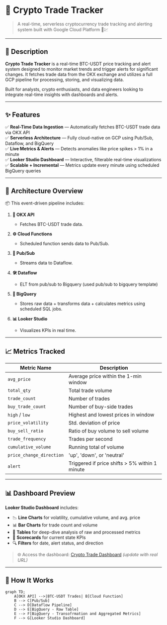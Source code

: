 # 🚀 Crypto Trade Tracker


> A real-time, serverless cryptocurrency trade tracking and alerting system built with Google Cloud Platform 🧠💹

---

## 📌 Description

**Crypto Trade Tracker** is a real-time BTC-USDT price tracking and alert system designed to monitor market trends and trigger alerts for significant changes. It fetches trade data from the OKX exchange and utilizes a full GCP pipeline for processing, storing, and visualizing data.

Built for analysts, crypto enthusiasts, and data engineers looking to integrate real-time insights with dashboards and alerts.

---

## ✨ Features

✅ **Real-Time Data Ingestion** — Automatically fetches BTC-USDT trade data via OKX API  
✅ **Serverless Architecture** — Fully cloud-native on GCP using Pub/Sub, Dataflow, and BigQuery  
✅ **Live Metrics & Alerts** — Detects anomalies like price spikes > 1% in a minute  
✅ **Looker Studio Dashboard** — Interactive, filterable real-time visualizations  
✅ **Scalable + Incremental** — Metrics update every minute using scheduled BigQuery queries  

---

## 🧱 Architecture Overview

📦 This event-driven pipeline includes:

1. **🔁 OKX API**  
   - Fetches BTC-USDT trade data.

2. **⚙️ Cloud Functions**  
   - Scheduled function sends data to Pub/Sub.

3. **🧩 Pub/Sub**  
   - Streams data to Dataflow.

4. **🛠️ Dataflow**  
   - ELT from pub/sub to Bigquery (used pub/sub to bigquery template)

5. **🧮 BigQuery**  
   - Stores raw data + transforms data + calculates metrics using scheduled SQL jobs.

6. **📊 Looker Studio**  
   - Visualizes KPIs in real time.

---

## 📈 Metrics Tracked

| Metric Name             | Description                                               |
|------------------------|-----------------------------------------------------------|
| `avg_price`            | Average price within the 1-min window                     |
| `total_qty`            | Total trade volume                                        |
| `trade_count`          | Number of trades                                          |
| `buy_trade_count`      | Number of buy-side trades                                 |
| `high` / `low`         | Highest and lowest prices in window                       |
| `price_volatility`     | Std. deviation of price                                   |
| `buy_sell_ratio`       | Ratio of buy volume to sell volume                        |
| `trade_frequency`      | Trades per second                                         |
| `cumulative_volume`    | Running total of volume                                   |
| `price_change_direction` | 'up', 'down', or 'neutral'                              |
| `alert`                | Triggered if price shifts > 5% within 1 minute            |

---

## 📊 Dashboard Preview

**Looker Studio Dashboard** includes:

- 📉 **Line Charts** for volatility, cumulative volume, and avg. price  
- 📊 **Bar Charts** for trade count and volume  
- 🧾 **Tables** for deep-dive analysis of raw and processed metrics  
- 📌 **Scorecards** for current state KPIs  
- 🔍 **Filters** for date, alert status, and direction  

> 🌐 Access the dashboard: [Crypto Trade Dashboard](#) *(update with real URL)*

---

## 🧪 How It Works

```mermaid
graph TD;
    A[OKX API] -->|BTC-USDT Trades| B[Cloud Function]
    B --> C[Pub/Sub]
    C --> D[Dataflow Pipeline]
    D --> E[BigQuery - Raw Table]
    E --> F[BigQuery - Transofrmation and Aggregated Metrics]
    F --> G[Looker Studio Dashboard]
